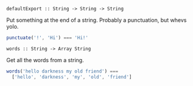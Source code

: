 `defaultExport :: String -> String -> String`

Put something at the end of a string. Probably a punctuation, but whevs yolo.
 
```js
punctuate('!', 'Hi') === 'Hi!'
```
 
 
`words :: String -> Array String`

Get all the words from a string.
 
```js
words('hello darkness my old friend') ===
  ['hello', 'darkness', 'my', 'old', 'friend']
```
 
 
